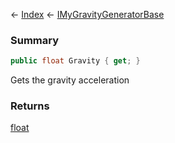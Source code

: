 ← [Index](Api-Index) ← [IMyGravityGeneratorBase](SpaceEngineers.Game.ModAPI.Ingame.IMyGravityGeneratorBase)

### Summary

```csharp
public float Gravity { get; }
```

Gets the gravity acceleration

### Returns

[float](System.Single)

